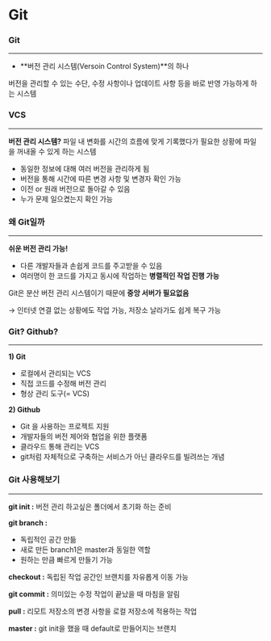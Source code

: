 # Git

### Git

---

- **버전 관리 시스템(Versoin Control System)**의 하나

버전을 관리할 수 있는 수단, 수정 사항이나 업데이트 사항 등을 바로 반영 가능하게 하는 시스템

### VCS

---

**버전 관리 시스템?** 파일 내 변화를 시간의 흐름에 맞게 기록했다가 필요한 상황에 파일을 꺼내올 수 있게 하는 시스템

- 동일한 정보에 대해 여러 버전을 관리하게 됨
- 버전을 통해 시간에 따른 변경 사항 및 변경자 확인 가능
- 이전 or 원래 버전으로 돌아갈 수 있음
- 누가 문제 일으켰는지 확인 가능

### 왜 Git일까

---

**쉬운 버전 관리 가능!**

- 다른 개발자들과 손쉽게 코드를 주고받을 수 있음
- 여러명이 한 코드를 가지고 동시에 작업하는 **병렬적인 작업 진행 가능**

Git은 분산 버전 관리 시스템이기 때문에 **중앙 서버가 필요없음**

→ 인터넷 연결 없는 상황에도 작업 가능, 저장소 날라가도 쉽게 복구 가능

### Git? Github?

---

**1) Git**

- 로컬에서 관리되는 VCS
- 직접 코드를 수정해 버전 관리
- 형상 관리 도구(= VCS)

**2) Github**

- Git 을 사용하는 프로젝트 지원
- 개발자들의 버전 제어와 협업을 위한 플랫폼
- 클라우드 통해 관리는 VCS
- git처럼 자체적으로 구축하는 서비스가 아닌 클라우드를 빌려쓰는 개념

### Git 사용해보기

---

**git init :** 버전 관리 하고싶은 폴더에서 초기화 하는 준비

**git branch :**

- 독립적인 공간 만듦
- 새로 만든 branch1은 master과 동일한 역할
- 원하는 만큼 빠르게 만들기 가능

**checkout :** 독립된 작업 공간인 브랜치를 자유롭게 이동 가능

**git commit :** 의미있는 수정 작업이 끝났을 때 마침을 알림

**pull :** 리모트 저장소의 변경 사항을 로컬 저장소에 적용하는 작업

**master :** git init을 했을 때 default로 만들어지는 브랜치
